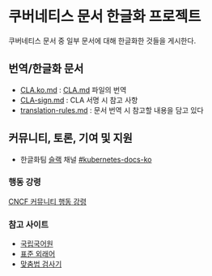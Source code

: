 # 쿠버네티스 문서 한글화 프로젝트

쿠버네티스 문서 중 일부 문서에 대해 한글화한 것들을 게시한다.

## 번역/한글화 문서

- [CLA.ko.md](CLA.ko.md) : [CLA.md](https://github.com/kubernetes/community/blob/master/CLA.md) 파일의 번역
- [CLA-sign.md](CLA-sign.md) : CLA 서명 시 참고 사항
- [translation-rules.md](translation-rules.md) : 문서 번역 시 참고할 내용을 담고 있다

## 커뮤니티, 토론, 기여 및 지원

- 한글화팀 [슬랙](http://slack.k8s.io/) 채널 [#kubernetes-docs-ko](https://kubernetes.slack.com/archives/CA1MMR86S)

### 행동 강령

[CNCF 커뮤니티 행동 강령](https://github.com/cncf/foundation/blob/master/code-of-conduct-languages/ko.md)

### 참고 사이트

- [국립국어원](https://www.korean.go.kr/)
- [표준 외래어](https://zetawiki.com/wiki/표준외래어표기)
- [맞춤법 검사기](https://speller.cs.pusan.ac.kr/)
